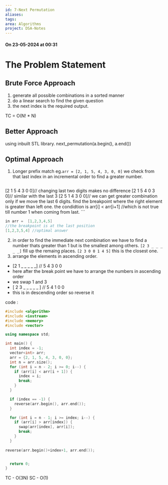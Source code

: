 ```yaml
---
id: 7-Next Permutation
aliases: 
tags: 
area: Algorithms
project: DSA-Notes
---
```

#### On 23-05-2024 at 00:31

# The Problem Statement
## Brute Force Approach

1. generate all possible combinations in a sorted manner
2. do a linear search to find the given question
3. the next index is the required output.

TC = O(N! * N)
## Better Approach

using inbuilt STL library. next_permutation(a.begin(), a.end())
## Optimal Approach

1. Longer prefix match
		eg.`arr = [2, 1, 5, 4, 3, 0, 0]`
		we check from that last index in an incremental order to find a greater number.
		
	```cpp
[2 1 5 4 3 0 0]// changing last two digits makes no difference
		[2 1 5 4 0 3 0]// similar with the last 3
		[2 5 1 4 3 0 0]// we can get greater combination only if we move the last 6 digits.
		find the breakpoint where the right element is greater than left one.
		the condidtion is arr[i] < arr[i+1] //which is not true till number 1 when coming from last.
		```
		

```cpp
in arr =  [1,2,3,4,5]
//the breakpoint is at the last position
[1,2,3,5,4] //optimal answer
```
2. in order to find the immediate next combination we have to find a number thats greater than 1 but is the smallest among others.
	`[2 3 _ _ _ _ _]` fill up the remaing places.
	`[2 3 0 0 1 4 5]` this is the closest one.
3. arrange the elements in ascending order.

* [2 1 _ _ _ _ _] // 5 4 3 0 0
* here after the break point we have to arrange the numbers in ascending order
* we swap 1 and 3
* [ 2 3 _ _ _ _ _ ] // 5 4 1 0 0
* this is in descending order so reverse it 

code :
```cpp
#include <algorithm>
#include <iostream>
#include <memory>
#include <vector>

using namespace std;

int main() {
  int index = -1;
  vector<int> arr;
  arr = {2, 1, 5, 4, 3, 0, 0};
  int n = arr.size();
  for (int i = n - 2; i >= 0; i--) {
    if (arr[i] < arr[i + 1]) {
      index = i;
      break;
    }
  }

  if (index == -1) {
    reverse(arr.begin(), arr.end());
  }

  for (int i = n - 1; i >= index; i--) {
    if (arr[i] > arr[index]) {
      swap(arr[index], arr[i]);
      break;
    }
  }
	
reverse(arr.begin()+index+1, arr.end());


  return 0;
}
```

TC - O(3N)
SC - O(1)